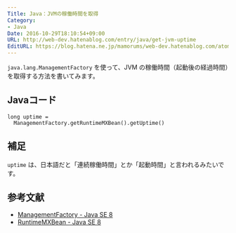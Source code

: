 ```yaml
---
Title: Java：JVMの稼働時間を取得
Category:
- Java
Date: 2016-10-29T18:10:54+09:00
URL: http://web-dev.hatenablog.com/entry/java/get-jvm-uptime
EditURL: https://blog.hatena.ne.jp/mamorums/web-dev.hatenablog.com/atom/entry/10328749687191910312
---
```


`java.lang.ManagementFactory` を使って、JVM の稼働時間（起動後の経過時間）を取得する方法を書いてみます。


## Javaコード
```
long uptime =
  ManagementFactory.getRuntimeMXBean().getUptime()
```

## 補足
`uptime` は、日本語だと「連続稼働時間」とか「起動時間」と言われるみたいです。


## 参考文献
- [ManagementFactory - Java SE 8](https://docs.oracle.com/javase/jp/8/docs/api/java/lang/management/ManagementFactory.html)
- [RuntimeMXBean - Java SE 8](https://docs.oracle.com/javase/jp/8/docs/api/java/lang/management/RuntimeMXBean.html)
